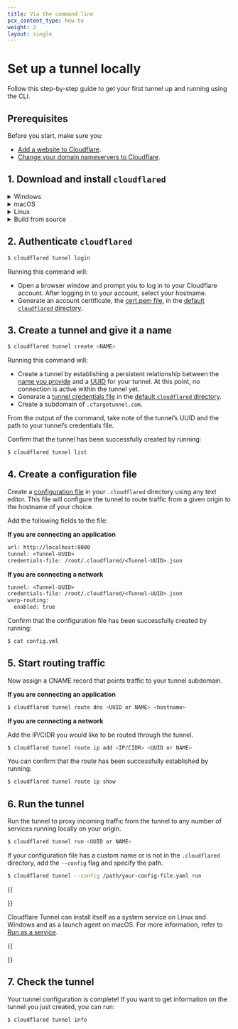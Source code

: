 ```yaml
---
title: Via the command line
pcx_content_type: how-to
weight: 2
layout: single
---
```


# Set up a tunnel locally

Follow this step-by-step guide to get your first tunnel up and running using the CLI.

## Prerequisites

Before you start, make sure you:

* [Add a website to Cloudflare](/fundamentals/get-started/setup/add-site/).
* [Change your domain nameservers to Cloudflare](https://support.cloudflare.com/hc/en-us/articles/205195708).

## 1. Download and install `cloudflared`

<details>
<summary>Windows</summary>
<div>

First, download `cloudflared` on your machine. Visit the [downloads](/cloudflare-one/connections/connect-apps/install-and-setup/installation/) page to find the right package for your OS.

Next, rename the executable to `cloudflared.exe`, and then open PowerShell. Change directory to your Downloads folder and run `.\cloudflared.exe --version`. It should output the version of `cloudflared`. Note that `cloudflared.exe` could be `cloudflared-windows-amd64.exe` or `cloudflared-windows-386.exe` if you haven't renamed it.

Replace the path in the example with the specifics of your Downloads directory:

```text
PS C:\Users\Administrator\Downloads\cloudflared-stable-windows-amd64> .\cloudflared.exe --version
```

</div>
</details>

<details>
<summary>macOS</summary>
<div>

The first step to creating a tunnel is to download and install `cloudflared` on your machine.

```sh
$ brew install cloudflare/cloudflare/cloudflared
```

Alternatively, you can [download the latest Darwin amd64 release](/cloudflare-one/connections/connect-apps/install-and-setup/installation/) directly.

</div>
</details>

<details>
<summary>Linux</summary>
<div>

First, download `cloudflared` on your machine. Visit the [downloads](/cloudflare-one/connections/connect-apps/install-and-setup/installation/) page to find the right package for your OS.

Next, install `cloudflared`.

### .deb install

Use the deb package manager to install `cloudflared` on compatible machines. `amd64 / x86-64` is used in this example.

```sh
$ wget -q https://github.com/cloudflare/cloudflared/releases/latest/download/cloudflared-linux-amd64.deb && dpkg -i cloudflared-linux-amd64.deb
```

### ​.rpm install

Use the rpm package manager to install `cloudflared` on compatible machines. `amd64 / x86-64` is used in this example.

```sh
$ wget -q https://github.com/cloudflare/cloudflared/releases/latest/download/cloudflared-linux-x86_64.rpm
```

### Arch Linux

`cloudflared` is in the Arch Linux [`community` repository](https://wiki.archlinux.org/title/official_repositories#community).
Use `pacman` to install `cloudflared` on compatible machines.

```sh
$ pacman -Syu cloudflared
```

</div>
</details>

<details>
<summary>Build from source</summary>
<div>

You can also build the latest version of `cloudflared` from source with the following steps.

```sh
$ git clone https://github.com/cloudflare/cloudflared.git
$ cd cloudflared
$ make cloudflared
$ go install github.com/cloudflare/cloudflared/cmd/cloudflared
```

Depending on where you installed `cloudflared`, you can move it to a known path as well.

```bash
mv /root/cloudflared/cloudflared /usr/bin/cloudflared
```

</div>
</details>

## 2. Authenticate `cloudflared`

```bash
$ cloudflared tunnel login
```

Running this command will:

- Open a browser window and prompt you to log in to your Cloudflare account. After logging in to your account, select your hostname.
- Generate an account certificate, the [cert.pem file](/cloudflare-one/connections/connect-apps/install-and-setup/tunnel-useful-terms/#cert-pem), in the [default `cloudflared` directory](/cloudflare-one/connections/connect-apps/install-and-setup/tunnel-useful-terms/#default-cloudflared-directory).

## 3. Create a tunnel and give it a name

```bash
$ cloudflared tunnel create <NAME>
```

Running this command will:

- Create a tunnel by establishing a persistent relationship between the [name you provide](/cloudflare-one/connections/connect-apps/install-and-setup/tunnel-useful-terms/#tunnel-name) and a [UUID](/cloudflare-one/connections/connect-apps/install-and-setup/tunnel-useful-terms/#tunnel-uuid) for your tunnel. At this point, no connection is active within the tunnel yet.
- Generate a [tunnel credentials file](/cloudflare-one/connections/connect-apps/install-and-setup/tunnel-useful-terms/#credentials-file) in the [default `cloudflared` directory](/cloudflare-one/connections/connect-apps/install-and-setup/tunnel-useful-terms/#default-cloudflared-directory).
- Create a subdomain of `.cfargotunnel.com`.

From the output of the command, take note of the tunnel’s UUID and the path to your tunnel’s credentials file.

Confirm that the tunnel has been successfully created by running:

```bash
$ cloudflared tunnel list
```

## 4. Create a configuration file

Create a [configuration file](/cloudflare-one/connections/connect-apps/install-and-setup/tunnel-useful-terms/#configuration-file) in your `.cloudflared` directory using any text editor. This file will configure the tunnel to route traffic from a given origin to the hostname of your choice. 

Add the following fields to the file:

**If you are connecting an application**

```txt
url: http://localhost:8000
tunnel: <Tunnel-UUID>
credentials-file: /root/.cloudflared/<Tunnel-UUID>.json
```

**If you are connecting a network**

```txt
tunnel: <Tunnel-UUID>
credentials-file: /root/.cloudflared/<Tunnel-UUID>.json
warp-routing:
  enabled: true
```

Confirm that the configuration file has been successfully created by running:

```bash
$ cat config.yml
```

## 5. Start routing traffic

Now assign a CNAME record that points traffic to your tunnel subdomain.

**If you are connecting an application**

```bash
$ cloudflared tunnel route dns <UUID or NAME> <hostname>
```

**If you are connecting a network**

Add the IP/CIDR you would like to be routed through the tunnel.

```bash
$ cloudflared tunnel route ip add <IP/CIDR> <UUID or NAME>
```

You can confirm that the route has been successfully established by running:

```bash
$ cloudflared tunnel route ip show
```

## 6. Run the tunnel

Run the tunnel to proxy incoming traffic from the tunnel to any number of services running locally on your origin.

```bash
$ cloudflared tunnel run <UUID or NAME>
```

If your configuration file has a custom name or is not in the `.cloudflared` directory, add the `--config` flag and specify the path.  

```sh
$ cloudflared tunnel --config /path/your-config-file.yaml run
```

{{<Aside>}}

Cloudflare Tunnel can install itself as a system service on Linux and Windows and as a launch agent on macOS. For more information, refer to [Run as a service](/cloudflare-one/connections/connect-apps/install-and-setup/tunnel-guide/local/as-a-service/).

{{</Aside>}}

## 7. Check the tunnel

Your tunnel configuration is complete! If you want to get information on the tunnel you just created, you can run:

```bash
$ cloudflared tunnel info
```
